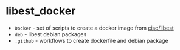 # libest_docker

- `Docker` - set of scripts to create a docker image from [ciso/libest](https://github.com/cisco/libest)
- `deb` - libest debian packages
- `.github` - workflows to create dockerfile and debian package
